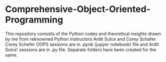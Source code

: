 # Comprehensive-Object-Oriented-Programming
This repository consists of the Python codes and theoretical insights drawn by me from reknowned Python instructors Ardit Sulce and Corey Schafer. Corey Schefer OOPS sessions are in .pynb (jupyer notebook) file and Ardit Sulce' sessions are in .py file. Separate folders have been created for the same. 
